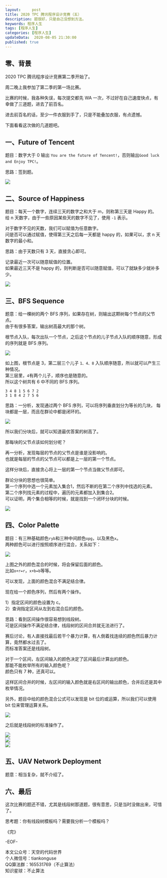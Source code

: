 ```yaml
---   
layout:     post  
title: 2020 TPC 腾讯程序设计竞赛（五）
description: 题很好，只是自己没想到方法。  
keywords: 程序人生  
tags: [程序人生]    
categories: [程序人生]  
updateData:  2020-08-05 21:30:00  
published: true  
---  
```



## 零、背景  


2020 TPC 腾讯程序设计竞赛第二季开始了。  


周二晚上我参加了第二季的第一场比赛。  


比赛的时候，我各种失误，每次提交都先 WA 一次，不过好在自己速度快点，有幸做了三道题，进去了前百名。  


进去前百名的话，至少一件衣服到手了，只是不能叠加衣服，有点遗憾。  


下面看看这次做的几道题吧。  


## 一、Future of Tencent  


题目：数字大于 0 输出 `You are the future of Tencent!`，否则输出`Good luck and Enjoy TPC!`。  


思路：签到题。  


![](//res2020.tiankonguse.com/images/2020/08/05/001.png)  


## 二、Source of Happiness  


题目：每天一个数字，连续三天的数字之和大于 m，则称第三天是 Happy 的。  
给 n 天数字，由于一些原因某些天的数字不见了，使用 `-1` 表示。  


对于数字不见的天数，我们可以赋值为任意数字。  
问是否可以通过赋值，使得第三天之后每一天都是 happy 的，如果可以，求 n 天数字的最小和。  


思路：由于天数只有 3 天，直接贪心即可。  


记录最近一次可以随意赋值的位置。  
如果最近三天不是 happy 的，则判断是否可以随意赋值，可以了就缺多少就补多少。  


![](//res2020.tiankonguse.com/images/2020/08/05/002.png)  


## 三、BFS Sequence  


题意：给一棵树的两个 BFS 序列，如果存在树，则输出这颗树每个节点的父节点。  
由于有很多答案，输出树高最大的那个树。  


根节点入队，每次出队一个节点，之后这个节点的儿子节点入队的顺序随意，形成的序列就是 BFS 序列。  


![](//res2020.tiankonguse.com/images/2020/08/05/003.png)  


如上图，根节点是 3，第二层三个儿子 `1、4、8` 入队顺序随意，所以就可以产生三种情况。  
第三层里，`4`有两个儿子，顺序也是随意的。  
所以这个树共有 6 中不同的 BFS 序列。  


```
3 4 8 1 5 6 7 2
3 1 8 4 2 7 5 6
```


思路：一分析，发现通过两个 BFS 序列，可以将序列垂直划分为等长的几块， 每块都是一层，而且在群论中都是闭环的。  


![](//res2020.tiankonguse.com/images/2020/08/05/004.png)  


所以我们分块后，就可以知道最优答案的树高了。  


那每块的父节点该如何划分呢？  


再一分析，发现每层的节点的父节点是谁是没影响的。  
也就是每层的节点的父节点可以都是上一层的第一个节点。  


这样分块后，直接贪心将上一层的第一个节点当做父节点即可。  


群论分块的思想也很简单。  
第一个序列中选一个元素加入集合1，然后不断的在第二个序列中找选的元素。  
第二个序列找元素的过程中，遍历的元素都加入到集合2。  
可以证明，两个集合相等的时候，就是找到一个闭环分块的时候。  


![](//res2020.tiankonguse.com/images/2020/08/05/005.png)  


## 四、Color Palette  


题目：有三种基础颜色`ryb`和三种中间颜色`opg`，以及黑色`x`。  
两种颜色可以进行按照顺序进行混合，关系如下：  


![](//res2020.tiankonguse.com/images/2020/08/05/006.png)  


上图之外的颜色混合的时候，将会保留后面的颜色。  
比如`o+r=r`，`x+b=b`等等。  


可以发现，上面的颜色混合不满足结合律。  


现在给一个颜色序列，然后有两个操作。  


1）指定区间的颜色设置为 c。  
2）查询指定区间从左到右混合后的颜色。  


思路：看到区间操作很容易想到线段树。  
可是区间操作不满足结合律，线段树的区间合并就无法进行了。  


赛后讨论，有人直接找最后若干个暴力计算，有人倒着找连续的颜色然后暴力计算，竟然都水过去了。  
而标准答案还是线段树。  


对于一个区间，左区间输入的颜色决定了区间最后计算出的颜色。  
那能不能枚举所有的输入颜色呢？  
颜色只有 7 种，还真可以。   


这样区间合并的时候，左区间的输入颜色就是右区间的输出颜色，合并后还是其中枚举情况。  


另外，题目中给的颜色混合公式可以发现是 bit 位的或运算，所以我们可以使用 bit 位来管理运算关系。  


![](//res2020.tiankonguse.com/images/2020/08/05/007.png)  


之后就是线段树的标准操作了。  


![](//res2020.tiankonguse.com/images/2020/08/05/008.png)  
![](//res2020.tiankonguse.com/images/2020/08/05/009.png)  
![](//res2020.tiankonguse.com/images/2020/08/05/010.png)  


## 五、UAV Network Deployment  


题意：相当复杂，就不介绍了。  


## 六、最后  


这次比赛的题还不错，尤其是线段树那道题，很有意思，只是当时没做出来，可惜了。  


思考题：你有线段树模板吗？需要我分析一个模板吗？  





《完》


-EOF-  



本文公众号：天空的代码世界  
个人微信号：tiankonguse  
QQ算法群：165531769（不止算法）  
知识星球：不止算法  

